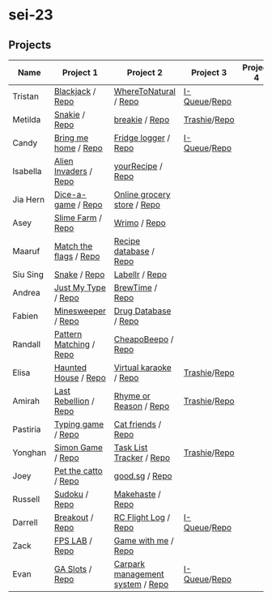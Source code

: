 # sei-23

## Projects

| Name | Project 1 | Project 2 | Project 3 | Project 4 |
| ---- | --------- |---------- | --------- | --------- |
|Tristan|[Blackjack](https://tristan-calleja.github.io/sei23-project1-blackjack/) / [Repo](https://github.com/tristan-calleja/sei23-project1-blackjack)|[WhereToNatural](https://project2-wheretonatural.herokuapp.com/) / [Repo](https://github.com/tristan-calleja/sei23-project2-WhereToNatural)|[I-Queue](https://i-queue.herokuapp.com/)/[Repo](https://github.com/tristan-calleja/i-queue)||
|Metilda|[Snakie](https://metildachee.github.io/snakie) / [Repo](https://github.com/metildachee/snakie#snakie )|[breakie](https://breakie.herokuapp.com) / [Repo](https://github.com/metildachee/breakie)|[Trashie](https://trashie.herokuapp.com/)/[Repo](https://github.com/yh-sg/trashtalks)||
|Candy|[Bring me home](https://mrsweet5.github.io/arrowkeygame/) / [Repo](https://github.com/mrsweet5/arrowkeygame)|[Fridge logger](https://fridgelogger1.herokuapp.com/) / [Repo](https://github.com/mrsweet5/fridgelogger)|[I-Queue](https://i-queue.herokuapp.com/)/[Repo](https://github.com/tristan-calleja/i-queue)||
|Isabella|[Alien Invaders](https://izzycsy.github.io/proj1-alienInvaders/) / [Repo](https://github.com/izzycsy/proj1-alienInvaders)|[yourRecipe](https://sei23yourrecipe.herokuapp.com/) / [Repo](https://github.com/izzycsy/yourRecipe)|||
|Jia Hern|[Dice-a-game](https://jia-hern.github.io/dice-a-game/) / [Repo](https://github.com/jia-hern/dice-a-game)|[Online grocery store](https://sei23sgproject2.herokuapp.com/items) / [Repo](https://github.com/jia-hern/sei23--project2)|||
|Asey|[Slime Farm](https://akjw.github.io/Slime-Farm/) / [Repo](https://github.com/akjw/Slime-Farm)|[Wrimo](https://wrimo.herokuapp.com/) / [Repo](https://github.com/akjw/WriMo)|||
|Maaruf|[Match the flags](https://maaruf199.github.io/sei23-proj1/) / [Repo](https://github.com/Maaruf199/sei23-proj1)|[Recipe database](https://recipedatabase123.herokuapp.com/) / [Repo](https://github.com/Maaruf199/sei23-proj2)|||
|Siu Sing|[Snake](https://siu-sing.github.io/snake/) / [Repo](https://github.com/siu-sing/snake)|[Labellr](http://labellr.herokuapp.com/) / [Repo](https://github.com/siu-sing/labellr)|||
|Andrea|[Just My Type](https://andicodetrf.github.io/ProjectOne_JustMyType/) / [Repo](https://github.com/andicodetrf/ProjectOne_JustMyType)|[BrewTime](https://brewtime.herokuapp.com/) / [Repo](https://github.com/andicodetrf/project2-bars)|||
|Fabien|[Minesweeper](https://fabienlimzk.github.io/sei23-project-one-minesweeper/) / [Repo](https://github.com/fabienlimzk/sei23-project-one-minesweeper)|[Drug Database](https://sei23sg-drug-database.herokuapp.com/) / [Repo](https://github.com/fabienlimzk/sei23-project-two-drug-database)|||
|Randall|[Pattern Matching](https://randallalala.github.io/Pattern-Matching/) / [Repo](https://github.com/randallalala/Pattern-Matching)|[CheapoBeepo](https://cheapobeepo.herokuapp.com) / [Repo](https://github.com/randallalala/CheapoBeepo)|||
|Elisa|[Haunted House](http://elisaes.github.io/) / [Repo](https://github.com/elisaes/sei23-project1-haunted-house)|[Virtual karaoke](https://karaoke-alisa.herokuapp.com/) / [Repo](https://github.com/elisaes/virtual-karaoke)|[Trashie](https://trashie.herokuapp.com/)/[Repo](https://github.com/yh-sg/trashtalks)||
|Amirah|[Last Rebellion](https://amirahsham01.github.io/proj1-last-rebellion/) / [Repo](https://github.com/amirahsham01/proj1-last-rebellion)|[Rhyme or Reason](https://rhymeorreason.herokuapp.com/) / [Repo](https://github.com/amirahsham01/rhymeorreason)|[Trashie](https://trashie.herokuapp.com/)/[Repo](https://github.com/yh-sg/trashtalks)||
|Pastiria|[Typing game](https://cocotums.github.io/pasti-typinggame/) / [Repo](https://github.com/cocotums/pasti-typinggame)|[Cat friends](https://pastisei23.herokuapp.com/) / [Repo](https://github.com/cocotums/pasti-project2)|||
|Yonghan|[Simon Game](https://yh-sg.github.io/) / [Repo](https://github.com/yh-sg/sei-23-proj1)|[Task List Tracker](https://guarded-hamlet-21547.herokuapp.com/) / [Repo](https://github.com/yh-sg/sei-23-proj2)|[Trashie](https://trashie.herokuapp.com/)/[Repo](https://github.com/yh-sg/trashtalks)||
|Joey|[Pet the catto](https://joeyqlim.github.io/pet-the-catto/) / [Repo](https://github.com/joeyqlim/pet-the-catto)|[good.sg](https://goodsg.herokuapp.com/) / [Repo](https://github.com/joeyqlim/good.sg)|||
|Russell|[Sudoku](https://russellcxl.github.io/project-1-sei23/) / [Repo](https://github.com/russellcxl/project-1-sei23)|[Makehaste](https://makehaste.herokuapp.com/) / [Repo](https://github.com/russellcxl/project-2-sei23)|||
|Darrell|[Breakout](https://zeniethlily.github.io/SEI23-Project-1-Darrell) / [Repo](https://github.com/zeniethlily/SEI23-Project-1-Darrell)|[RC Flight Log](http://zenlilsei23.herokuapp.com) / [Repo](https://github.com/zeniethlily/RC-Flight-Log)|[I-Queue](https://i-queue.herokuapp.com/)/[Repo](https://github.com/tristan-calleja/i-queue)||
|Zack|[FPS LAB](https://zacksolidd.github.io/sei-ga-proj-1/) / [Repo](https://github.com/zackSolidd/sei-ga-proj-1)|[Game with me](https://zacksolidd.github.io/sei-ga-proj-1/) / [Repo](https://github.com/zackSolidd/GameWithME)|||
|Evan|[GA Slots](https://evan-yeo.github.io/Evan-P1-GA-slots/) / [Repo](https://github.com/Evan-Yeo/Evan-P1-GA-slots)|[Carpark management system]() / [Repo](https://github.com/Evan-Yeo/p2-carpark)|[I-Queue](https://i-queue.herokuapp.com/)/[Repo](https://github.com/tristan-calleja/i-queue)||
